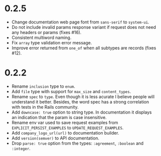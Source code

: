 # 0.2.5

- Change documentation web page font from `sans-serif` to `system-ui`.
- Do not include invalid params response variant if request does not need
  any headers or params (fixes #16).
- Consistent multiword naming.
- Fix `array` type validation error message.
- Improve error returned from `one_of` when all subtypes are records (fixes #12).

# 0.2.2

- Rename `inclusion` type to `enum`.
- Add `file` type with support for `max_size` and `content_types`.
- Rename `spec` to `type`. Even though it is less acurate I believe people will
  understand it better. Besides, the word spec has a strong correlation with
  tests in the Rails community.
- Add `downcase: true` option to string type. In documentation it displays an
  indication that the param is case insensitive.
- Rename env var used to save request examples from `EXPLICIT_PERSIST_EXAMPLES`
  to `UPDATE_REQUEST_EXAMPLES`.
- Add `company_logo_url(url)` to documentation builder.
- Add `version(semver)` to API documentation.
- Drop `parse: true` option from the types: `:agreement`, `:boolean` and
  `:integer`.
